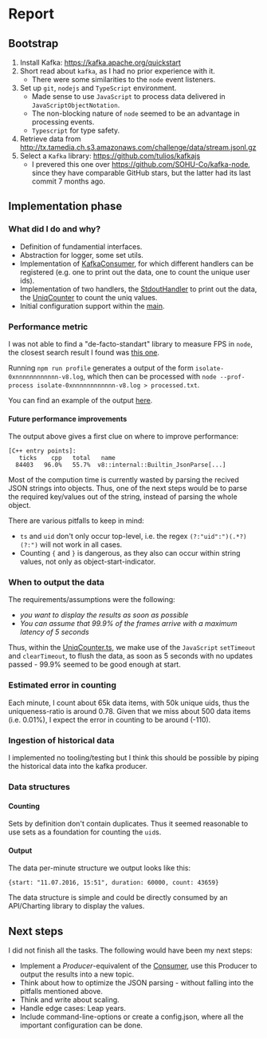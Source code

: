 # Report

## Bootstrap
1. Install Kafka: https://kafka.apache.org/quickstart
1. Short read about `kafka`, as I had no prior experience with it.
    - There were some similarities to the `node` event listeners.
1. Set up `git`, `nodejs` and `TypeScript` environment.
    - Made sense to use `JavaScript` to process data delivered in `JavaScriptObjectNotation`.
    - The non-blocking nature of `node` seemed to be an advantage in processing events. 
    - `Typescript` for type safety.
1. Retrieve data from http://tx.tamedia.ch.s3.amazonaws.com/challenge/data/stream.jsonl.gz
1. Select a `Kafka` library: https://github.com/tulios/kafkajs
    - I prevered this one over https://github.com/SOHU-Co/kafka-node, since they have comparable GitHub stars, but the latter had its last commit 7 months ago.

## Implementation phase
### What did I do and why?
- Definition of fundamential interfaces.
- Abstraction for logger, some set utils.
- Implementation of [KafkaConsumer](../src/kafka/Consumer.ts), for which different handlers can be registered (e.g. one to print out the data, one to count the unique user ids).
- Implementation of two handlers, the [StdoutHandler](../src/handlers/StdoutHandler.ts) to print out the data, the [UniqCounter](../src/handlers/UniqCounter.ts) to count the uniq values.
- Initial configuration support within the [main](../src/main.ts).

### Performance metric
I was not able to find a "de-facto-standart" library to measure FPS in `node`, the closest search result I found was [this one](https://nodejs.org/es/docs/guides/simple-profiling/).

Running `npm run profile` generates a output of the form `isolate-0xnnnnnnnnnnnn-v8.log`, which then can be processed with `node --prof-process isolate-0xnnnnnnnnnnnn-v8.log > processed.txt`.

You can find an example of the output [here](../docs/Profiling_Example.txt).

#### Future performance improvements
The output above gives a first clue on where to improve performance:

```
[C++ entry points]:
   ticks    cpp   total   name
  84403   96.0%   55.7%  v8::internal::Builtin_JsonParse[...]
```

Most of the compution time is currently wasted by parsing the recived JSON strings into objects. Thus, one of the next steps would be to parse the required key/values out of the string, instead of parsing the whole object.

There are various pitfalls to keep in mind:
- `ts` and `uid` don't only occur top-level, i.e. the regex `(?:"uid":")(.*?)(?:")` will not work in all cases.
- Counting `{` and `}` is dangerous, as they also can occur within string values, not only as object-start-indicator.

### When to output the data
The requirements/assumptions were the following:
- *you want to display the results as soon as possible*
- *You can assume that 99.9% of the frames arrive with a maximum latency of 5 seconds*

Thus, within the [UniqCounter.ts](../src/handlers/UniqCounter.ts), we make use of the `JavaScript` `setTimeout` and `clearTimeout`, to flush the data, as soon as 5 seconds with no updates passed - 99.9% seemed to be good enough at start.

### Estimated error in counting
Each minute, I count about 65k data items, with 50k unique uids, thus the uniqueness-ratio is around 0.78.
Given that we miss about 500 data items (i.e. 0.01%), I expect the error in counting to be around (-110).

### Ingestion of historical data
I implemented no tooling/testing but I think this should be possible by piping the historical data into the kafka producer.

### Data structures

#### Counting
Sets by definition don't contain duplicates. Thus it seemed reasonable to use sets as a foundation for counting the `uid`s.

#### Output
The data per-minute structure we output looks like this:
```
{start: "11.07.2016, 15:51", duration: 60000, count: 43659}
```

The data structure is simple and could be directly consumed by an API/Charting library to display the values.

## Next steps
I did not finish all the tasks. The following would have been my next steps:
- Implement a *Producer*-equivalent of the [Consumer](../src/kafka/Consumer.ts), use this Producer to output the results into a new topic.
- Think about how to optimize the JSON parsing - without falling into the pitfalls mentioned above.
- Think and write about scaling.
- Handle edge cases: Leap years.
- Include command-line-options or create a config.json, where all the important configuration can be done.